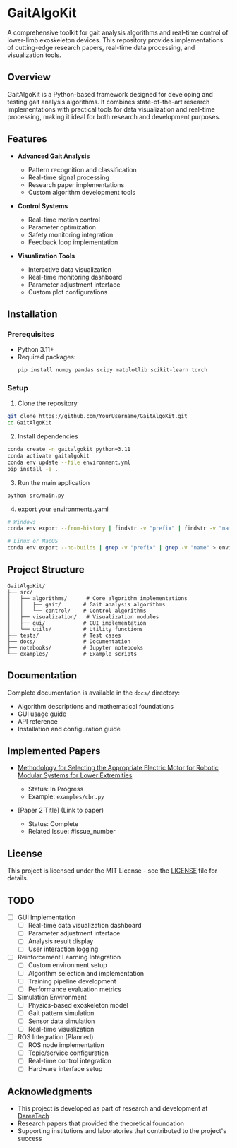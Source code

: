 # GaitAlgoKit

A comprehensive toolkit for gait analysis algorithms and real-time control of lower-limb exoskeleton devices. This repository provides implementations of cutting-edge research papers, real-time data processing, and visualization tools.

## Overview
GaitAlgoKit is a Python-based framework designed for developing and testing gait analysis algorithms. It combines state-of-the-art research implementations with practical tools for data visualization and real-time processing, making it ideal for both research and development purposes.

## Features
- **Advanced Gait Analysis**
  - Pattern recognition and classification
  - Real-time signal processing
  - Research paper implementations
  - Custom algorithm development tools

- **Control Systems**
  - Real-time motion control
  - Parameter optimization
  - Safety monitoring integration
  - Feedback loop implementation

- **Visualization Tools**
  - Interactive data visualization
  - Real-time monitoring dashboard
  - Parameter adjustment interface
  - Custom plot configurations

## Installation

### Prerequisites
- Python 3.11+
- Required packages:
  ```bash
  pip install numpy pandas scipy matplotlib scikit-learn torch
  ```

### Setup
1. Clone the repository
```bash
git clone https://github.com/YourUsername/GaitAlgoKit.git
cd GaitAlgoKit
```

2. Install dependencies
```bash
conda create -n gaitalgokit python=3.11
conda activate gaitalgokit
conda env update --file environment.yml
pip install -e .
```

3. Run the main application
```bash
python src/main.py
```

4. export your environments.yaml
```bash
# Windows
conda env export --from-history | findstr -v "prefix" | findstr -v "name"  > environment.yml

# Linux or MacOS
conda env export --no-builds | grep -v "prefix" | grep -v "name" > environment.yml

```

## Project Structure
```
GaitAlgoKit/
├── src/
│   ├── algorithms/      # Core algorithm implementations
│   │   ├── gait/       # Gait analysis algorithms
│   │   └── control/    # Control algorithms
│   ├── visualization/   # Visualization modules
│   ├── gui/            # GUI implementation
│   └── utils/          # Utility functions
├── tests/              # Test cases
├── docs/               # Documentation
├── notebooks/          # Jupyter notebooks
└── examples/           # Example scripts
```

## Documentation
Complete documentation is available in the `docs/` directory:
- Algorithm descriptions and mathematical foundations
- GUI usage guide
- API reference
- Installation and configuration guide

## Implemented Papers
- [Methodology for Selecting the Appropriate Electric Motor for Robotic Modular Systems for Lower Extremities](https://doi.org/%2010.3390/healthcare10102054)
  - Status: In Progress
  - Example: `examples/cbr.py`

- [Paper 2 Title] (Link to paper)
  - Status: Complete
  - Related Issue: #issue_number


## License
This project is licensed under the MIT License - see the [LICENSE](LICENSE) file for details.

## TODO
- [ ] GUI Implementation
  - [ ] Real-time data visualization dashboard
  - [ ] Parameter adjustment interface
  - [ ] Analysis result display
  - [ ] User interaction logging

- [ ] Reinforcement Learning Integration
  - [ ] Custom environment setup
  - [ ] Algorithm selection and implementation
  - [ ] Training pipeline development
  - [ ] Performance evaluation metrics

- [ ] Simulation Environment
  - [ ] Physics-based exoskeleton model
  - [ ] Gait pattern simulation
  - [ ] Sensor data simulation
  - [ ] Real-time visualization

- [ ] ROS Integration (Planned)
  - [ ] ROS node implementation
  - [ ] Topic/service configuration
  - [ ] Real-time control integration
  - [ ] Hardware interface setup

## Acknowledgments
- This project is developed as part of research and development at [DareeTech](https://www.dareetech.com)
- Research papers that provided the theoretical foundation
- Supporting institutions and laboratories that contributed to the project's success
